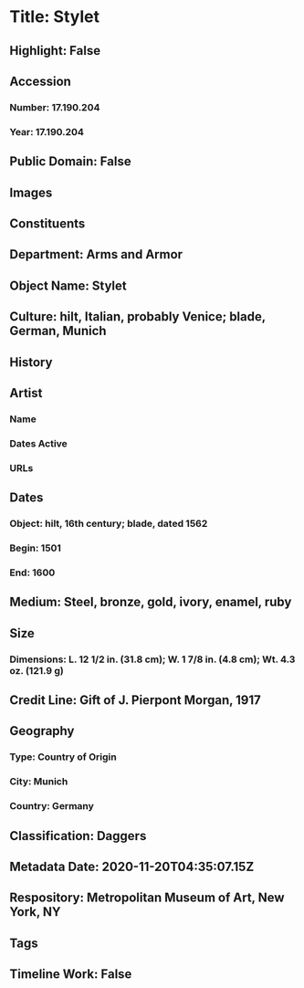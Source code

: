 # Title: Stylet
## Highlight: False
## Accession
### Number: 17.190.204
### Year: 17.190.204
## Public Domain: False
## Images
## Constituents
## Department: Arms and Armor
## Object Name: Stylet
## Culture: hilt, Italian, probably Venice; blade, German, Munich
## History
## Artist
### Name
### Dates Active
### URLs
## Dates
### Object: hilt, 16th century; blade, dated 1562
### Begin: 1501
### End: 1600
## Medium: Steel, bronze, gold, ivory, enamel, ruby
## Size
### Dimensions: L. 12 1/2 in. (31.8 cm); W. 1 7/8 in. (4.8 cm); Wt. 4.3 oz. (121.9 g)
## Credit Line: Gift of J. Pierpont Morgan, 1917
## Geography
### Type: Country of Origin
### City: Munich
### Country: Germany
## Classification: Daggers
## Metadata Date: 2020-11-20T04:35:07.15Z
## Respository: Metropolitan Museum of Art, New York, NY
## Tags
## Timeline Work: False
